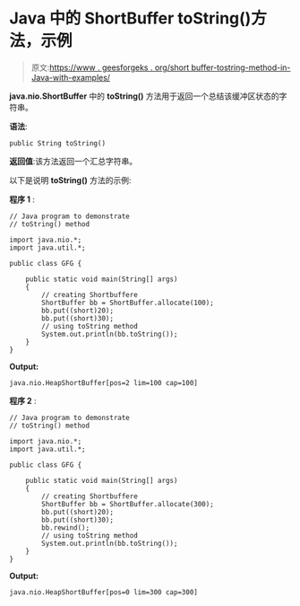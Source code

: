 # Java 中的 ShortBuffer toString()方法，示例

> 原文:[https://www . geesforgeks . org/short buffer-tostring-method-in-Java-with-examples/](https://www.geeksforgeeks.org/shortbuffer-tostring-method-in-java-with-examples/)

**java.nio.ShortBuffer** 中的 **toString()** 方法用于返回一个总结该缓冲区状态的字符串。

**语法**:

```
public String toString()
```

**返回值**:该方法返回一个汇总字符串。

以下是说明 **toString()** 方法的示例:

**程序 1** :

```
// Java program to demonstrate
// toString() method

import java.nio.*;
import java.util.*;

public class GFG {

    public static void main(String[] args)
    {
        // creating Shortbuffere
        ShortBuffer bb = ShortBuffer.allocate(100);
        bb.put((short)20);
        bb.put((short)30);
        // using toString method
        System.out.println(bb.toString());
    }
}
```

**Output:**

```
java.nio.HeapShortBuffer[pos=2 lim=100 cap=100]

```

**程序 2** :

```
// Java program to demonstrate
// toString() method

import java.nio.*;
import java.util.*;

public class GFG {

    public static void main(String[] args)
    {
        // creating Shortbuffere
        ShortBuffer bb = ShortBuffer.allocate(300);
        bb.put((short)20);
        bb.put((short)30);
        bb.rewind();
        // using toString method
        System.out.println(bb.toString());
    }
}
```

**Output:**

```
java.nio.HeapShortBuffer[pos=0 lim=300 cap=300]

```
